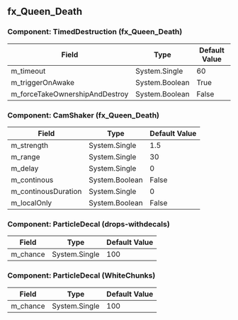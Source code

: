 ## fx_Queen_Death

### Component: TimedDestruction (fx_Queen_Death)

|Field|Type|Default Value|
|-----|----|-------------|
|m_timeout|System.Single|60|
|m_triggerOnAwake|System.Boolean|True|
|m_forceTakeOwnershipAndDestroy|System.Boolean|False|

### Component: CamShaker (fx_Queen_Death)

|Field|Type|Default Value|
|-----|----|-------------|
|m_strength|System.Single|1.5|
|m_range|System.Single|30|
|m_delay|System.Single|0|
|m_continous|System.Boolean|False|
|m_continousDuration|System.Single|0|
|m_localOnly|System.Boolean|False|

### Component: ParticleDecal (drops-withdecals)

|Field|Type|Default Value|
|-----|----|-------------|
|m_chance|System.Single|100|

### Component: ParticleDecal (WhiteChunks)

|Field|Type|Default Value|
|-----|----|-------------|
|m_chance|System.Single|100|

